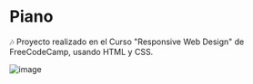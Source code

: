# Piano
:notes: Proyecto realizado en el Curso "Responsive Web Design" de FreeCodeCamp,  usando HTML y CSS.
 
![image](https://user-images.githubusercontent.com/102257752/230433485-39d76f8c-63f7-45e9-bcc3-72837d97ef8f.png)
